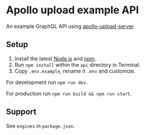 # Apollo upload example API

An example GraphQL API using [apollo-upload-server](https://github.com/jaydenseric/apollo-upload-server).

## Setup

1. Install the latest [Node.js](https://nodejs.org) and [npm](https://npmjs.com).
2. Run `npm install` within the `api` directory in Terminal.
3. Copy `.env.example`, rename it `.env` and customize.

For development run `npm run dev`.

For production run `npm run build && npm run start`.

## Support

See `engines` in `package.json`.
